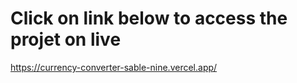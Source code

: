 


# Click on link below to access the  projet on live
https://currency-converter-sable-nine.vercel.app/

